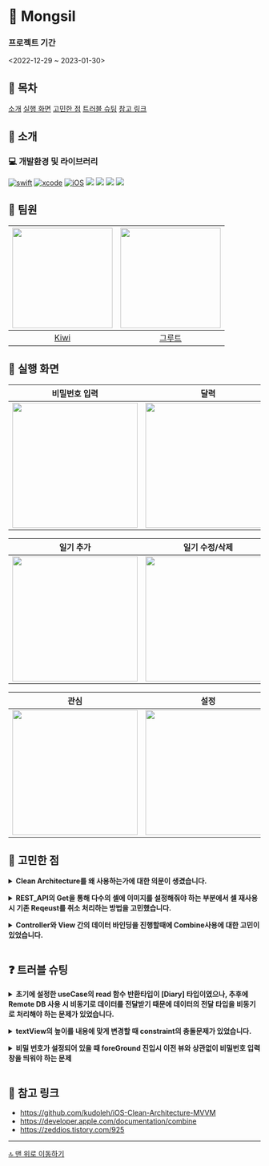 # 📒 Mongsil

### 프로젝트 기간
<2022-12-29 ~ 2023-01-30>

## 📖 목차
[소개](#-소개)
[실행 화면](#-실행-화면)
[고민한 점](#-고민한-점)
[트러블 슈팅](#-트러블-슈팅)
[참고 링크](#-참고-링크)

## 🌱 소개
### 💻 개발환경 및 라이브러리

[![swift](https://img.shields.io/badge/swift-5.0-orange)]()
[![xcode](https://img.shields.io/badge/Xcode-14.2-blue)]()
[![iOS](https://img.shields.io/badge/iOS-13.4-green)]()
<img src="https://img.shields.io/badge/Combine-orange?style=flat&logo=Swift&logoColor=ffffff"/>
<img src="https://img.shields.io/badge/SPM-orange?style=flat&logo=Swift&logoColor=ffffff"/>
<img src="https://img.shields.io/badge/Firebase-yellow?style=flat&logo=FireBase&logoColor=0c2a31"/> <img src="https://img.shields.io/badge/CoreData-orange?style=flat&logo=Swift&logoColor=ffffff"/>

## 🧑 팀원
<img src = "https://i.imgur.com/FixFdi0.jpg" width="200" height="200">|<img src = "https://i.imgur.com/0YI1hEB.jpg" width="200" height="200">|
|:--:|:--:|
|[Kiwi](https://github.com/kiwi1023)|[그루트](https://github.com/Groot-94)|

## 📱 실행 화면

|비밀번호 입력|달력|리스트|
|:--:|:--:|:--:|
|<img src = "https://i.imgur.com/XghAhiS.gif" width="250">|<img src = "https://i.imgur.com/QG5juhL.gif" width="250">|<img src = "https://i.imgur.com/xbeIFF9.gif" width="250">|

|일기 추가|일기 수정/삭제|일기 메뉴화면|
|:--:|:--:|:--:|
|<img src = "https://i.imgur.com/CZkjqao.gif" width="250">|<img src = "https://i.imgur.com/4gmDikl.gif" width="250">|<img src = "https://i.imgur.com/LvVZy7u.gif" width="250">|

|관심|설정|
|:--:|:--:|
|<img src = "https://i.imgur.com/qph5PiT.gif" width="250">|<img src = "https://i.imgur.com/oYsVULk.gif" width="250">|

## 👀 고민한 점
<details>
    
**<summary>Clean Architecture를 왜 사용하는가에 대한 의문이 생겼습니다.**
    
</summary>
    
- Testable한 코드를 만들기 위해 MVVM을 알아보던 중 Clean Architecture를 함께 쓰는 관련 글이 많이 있었습니다.
    
- MVVM과 Clean Architecture가 어떤 이유로 함께 사용되는지에 대한 의문이 생겨 회의를 진행했습니다.
    
- Clean Architecture를 사용함으로써 MVVM의 Model 부분을 세분화해서 코드를 분리할 수 있었습니다. 
    
- 각 특성에 맞는 역할만을 수행하도록 분리해주면 모델부분의 코드들이 변화와 확장에 열려있게 되기 때문에 유지보수에 용이할 수 있음을 알게 되었습니다.
    
- 이런 장점을 학습하기 위해 기존 CoreData와 새롭게 Firebase를 추가하여 로컬과 리모트 DB를 함께 사용할 수 있도록 리팩토링을 진행했습니다.
    
</details> 

<details> 
    
**<summary>REST_API의 Get을 통해 다수의 셀에 이미지를 설정해줘야 하는 부분에서 셀 재사용 시 기존 Reqeust를 취소 처리하는 방법을 고민했습니다.**
    
</summary>
    
- CompletionHandler 방식을 사용할 때 Task를 cancel하는 메서드가 있었지만, Combine을 사용해야 하는 상황에선 cancel을 호출할 수 없었습니다.

- Combine 학습을 통해 AnyCancellable을 취소하는 것으로 구독이 종료되고 구독에 의한 요청이 취소됨을 알 수 있었습니다.
    
-  Cell의 prepareForReuse()에서 image를 요청하는 AnyCancellable을 모두 제거해주는 방법으로 reqeust 취소를 구현했습니다.

</details> 
    
<details>
    
**<summary>Controller와 View 간의 데이터 바인딩을 진행할때에 Combine사용에 대한 고민이 있었습니다.**
    
</summary>
    
- Controller 내부에서 사용자의 Action을 입력 받는 등의 데이터 바인딩처리 하는 것에 Combine을 이용하는 것은 무리가 없었습니다.
   
- 그러나 Controller 하위 View에서는 바인딩 처리를 어떠한 방법으로 할 것인가에 대한 고민이 생겼습니다.
 
- RxSwift같은 경우 RxCocoa와의 호환을 통한 데이터 바인딩하는 오퍼레이터가 존재하는 것으로 알고 있습니다. 그러나 Combine의 경우 SwiftUI의 사용을 전제하는 프레임워크이기 때문에 UIkit에서는 해당 기능을 하는 오퍼레이터가 존재하지 않는 것 같았습니다.

- 결국 Delegate 및 클로저를 통한 데이터 바인딩을 구현하였고, 앞으로 UIkit에서 해당 기능을 Combine을 통해 어떻게 구현하는지 학습예정입니다.
    
</details> 

## ❓ 트러블 슈팅

<details>

**<summary>초기에 설정한 useCase의 read 함수 반환타입이 [Diary] 타입이였으나, 추후에 Remote DB 사용 시 비동기로 데이터를 전달받기 때문에 데이터의 전달 타입을 비동기로 처리해야 하는 문제가 있었습니다.**
    
</summary>
    
- 시도
    - Combine을 사용해서 비동기 처리를 하기로 결정했기 때문에 Combine의 어떤 타입으로 값을 전달할 지 회의를 진행했습니다.
- 해결
    - Repository에서 값을 보낼 때 값의 비동기 처리와 Error 처리가 가능한 Future 타입을 사용하기로 결정했습니다.
    - 실제로 값을 리턴하는 형식은 외부에서 값을 전달하지 못하고, 여러 클라이언트에서 로직변경 없이 전달받을 수 있는 AnyPublisher 타입으로 변환해서 사용했습니다.

</details> 
   
<details>

**<summary>textView의 높이를 내용에 맞게 변경할 때 constraint의 충돌문제가 있었습니다.** 
    
</summary>

- 시도
    - textView의 높이를 일정한 높이까지만 늘리고 그 후엔 스크롤이 가능하도록 구현하려 했습니다.
    - 최고높이 도달 후 고정하기 위해 constraint를 설정했습니다. 그 후 다시 줄이고 늘이는 과정 반복 시 새로운 constraint와 기존 constraint의 충돌로 인해 경고가 발생하는 문제가 있었습니다.
- 해결
    - 최고높이 도달 시 마지막 constraints을 확인, firstAttribute가 height일 시 기존 constraint을 지우고 새롭게 설정해주는 방법으로 해결했습니다.
    ![](https://i.imgur.com/x76PMTg.png)
</details>
<details>
    
**<summary>비밀 번호가 설정되어 있을 때 foreGround 진입시 이전 뷰와 상관없이 비밀번호 입력 창을 띄워야 하는 문제**

</summary>

- 시도
    - 앱이 Foreground 상태 진입시 SceneDelegate(sceneWillEnterForeground)에서 NotificationCenter를 이용해 비밀번호 입력 창을 띄워야 한다고 생각하였습니다. 그러나 이 경우 모든 ViewController에서 해당 NotificationCenter를 observe하고 있어하는데 만약 viewcontroller의 갯수가 수백개라면 모든 viewcontroller에서 observe 코드를 작성해야 하나 고민이 생겼습니다.
- 해결
    - 우려와는 달리 최상위 viewController에서만 notificationCenter를 구독하면 하위 플로우의 모든 뷰들은 해당 noti를 구독하게 되어 한번만 구독 코드를 작성해주면 된다는 사실을 알게 되었습니다.

    ![](https://i.imgur.com/unGX1YA.png)
(캘린더 뷰 이하 플로우 뷰는 자동으로 비밀번호 입력창을 띄우게 됨, 상위 플로우 뷰는 안띄움)
</details> 

## 🔗 참고 링크

- https://github.com/kudoleh/iOS-Clean-Architecture-MVVM
- https://developer.apple.com/documentation/combine
- https://zeddios.tistory.com/925
---

[🔝 맨 위로 이동하기](#-mongsil)
